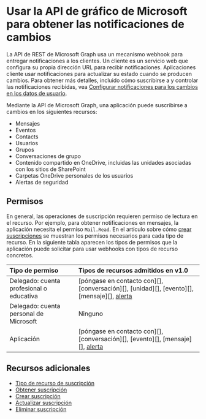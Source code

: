 # <a name="use-the-microsoft-graph-api-to-get-change-notifications"></a>Usar la API de gráfico de Microsoft para obtener las notificaciones de cambios

La API de REST de Microsoft Graph usa un mecanismo webhook para entregar notificaciones a los clientes. Un cliente es un servicio web que configura su propia dirección URL para recibir notificaciones. Aplicaciones cliente usar notificaciones para actualizar su estado cuando se producen cambios. Para obtener más detalles, incluido cómo suscribirse a y controlar las notificaciones recibidas, vea [Configurar notificaciones para los cambios en los datos de usuario](../../../concepts/webhooks.md).

Mediante la API de Microsoft Graph, una aplicación puede suscribirse a cambios en los siguientes recursos:

- Mensajes
- Eventos
- Contacts
- Usuarios
- Grupos
- Conversaciones de grupo
- Contenido compartido en OneDrive, incluidas las unidades asociadas con los sitios de SharePoint
- Carpetas OneDrive personales de los usuarios
- Alertas de seguridad

## <a name="permissions"></a>Permisos

En general, las operaciones de suscripción requieren permiso de lectura en el recurso. Por ejemplo, para obtener notificaciones en mensajes, la aplicación necesita el permiso `Mail.Read`. En el artículo sobre cómo [crear suscripciones](../api/subscription_post_subscriptions.md) se muestran los permisos necesarios para cada tipo de recurso. En la siguiente tabla aparecen los tipos de permisos que la aplicación puede solicitar para usar webhooks con tipos de recurso concretos.

| Tipo de permiso                        | Tipos de recursos admitidos en v1.0                                 |
| :------------------------------------- | :--------------------------------------------------------------- |
| Delegado: cuenta profesional o educativa     | [póngase en contacto con][], [conversación][], [unidad][], [evento][], [mensaje][], [alerta][] |
| Delegado: cuenta personal de Microsoft | Ninguno                                                             |
| Aplicación                            | [póngase en contacto con][], [conversación][], [evento][], [mensaje][], [alerta][]           |

## <a name="see-also"></a>Recursos adicionales

- [Tipo de recurso de suscripción](./subscription.md)
- [Obtener suscripción](../api/subscription_get.md)
- [Crear suscripción](../api/subscription_post_subscriptions.md)
- [Actualizar suscripción](../api/subscription_update.md)
- [Eliminar suscripción](../api/subscription_delete.md)

[contact]: ./contact.md
[conversation]: ./conversation.md
[drive]: ./drive.md
[event]: ./event.md
[message]: ./message.md
[alerta]: ./alert.md